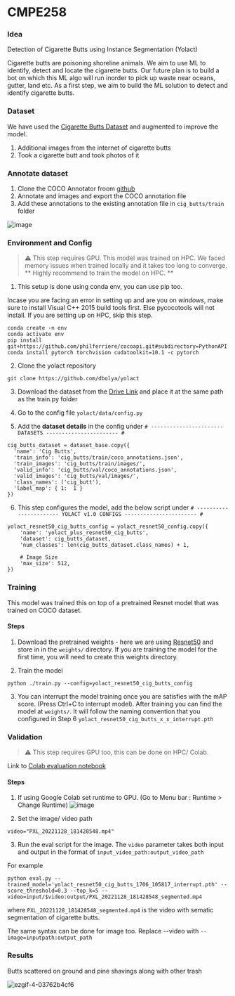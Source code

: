 # CMPE258

### Idea

Detection of Cigarette Butts using Instance Segmentation (Yolact)

Cigarette butts are poisoning shoreline animals. We aim to use ML to identify, detect and locate the cigarette butts.
Our future plan is to build a bot on which this ML algo will run inorder to pick up waste near oceans, gutter, land etc.
As a first step, we aim to build the ML solution to detect and identify cigarette butts. 

### Dataset 

We have used the [Cigarette Butts Dataset](https://www.immersivelimit.com/datasets/cigarette-butts) and augmented to improve the model.
1. Additional images from the internet of cigarette butts
2. Took a cigarette butt and took photos of it 


### Annotate dataset

1. Clone the COCO Annotator froom [github](https://github.com/jsbroks/coco-annotator)
2. Annotate and images and export the COCO annotation file
3. Add these annotations to the existing annotation file in `cig_butts/train` folder

![image](https://user-images.githubusercontent.com/98665151/204422071-aa14ac54-a2b0-43ff-bf02-bf83c347fcb6.png)


### Environment and Config  

> ⚠️ This step requires GPU. This model was trained on HPC.
> We faced memory issues when trained locally and it takes too long to converge. 
** Highly recommend to train the model on HPC. **

1. This setup is done using conda env, you can use pip too.

Incase you are facing an error in setting up and are you on *windows*, make sure to install Visual C++ 2015 build tools first. Else pycocotools will not install. If you are setting up on HPC, skip this step.

```
conda create -n env
conda activate env
pip install git+https://github.com/philferriere/cocoapi.git#subdirectory=PythonAPI
conda install pytorch torchvision cudatoolkit=10.1 -c pytorch
```


2. Clone the yolact repository 
```
git clone https://github.com/dbolya/yolact
```

3. Download the dataset from the [Drive Link](https://drive.google.com/drive/u/0/folders/1o9hCcc947dXmdZxKSu9VoJ5s4mgs_-g4) and place it at the same path as the train.py folder


4. Go to the config file `yolact/data/config.py`
5. Add the **dataset details** in the config under `# ----------------------- DATASETS ----------------------- #` 

```
cig_butts_dataset = dataset_base.copy({
  'name': 'Cig Butts',
  'train_info': 'cig_butts/train/coco_annotations.json',
  'train_images': 'cig_butts/train/images/',
  'valid_info': 'cig_butts/val/coco_annotations.json',
  'valid_images': 'cig_butts/val/images/',
  'class_names': ('cig_butt'),
  'label_map': { 1:  1 }
})

```
6. This step configures the model, add the below script under 
`# ----------------------- YOLACT v1.0 CONFIGS ----------------------- #
`

```
yolact_resnet50_cig_butts_config = yolact_resnet50_config.copy({
    'name': 'yolact_plus_resnet50_cig_butts',
    'dataset': cig_butts_dataset,
    'num_classes': len(cig_butts_dataset.class_names) + 1,

    # Image Size
    'max_size': 512,
})

```

### Training

This model was trained this on top of a pretrained Resnet model that was trained on COCO dataset.

#### Steps 

1. Download the pretrained weights - here we are using [Resnet50](https://drive.google.com/file/d/1Jy3yCdbatgXa5YYIdTCRrSV0S9V5g1rn/view?usp=sharing) and store in in the `weights/` directory. If you are training the model for the first time, you will need to create this weights directory. 

2. Train the model 
```
python ./train.py --config=yolact_resnet50_cig_butts_config
```

3. You can interrupt the model training once you are satisfies with the mAP score. (Press Ctrl+C to interrupt model). After training you can find the model at `weights/`. It will follow the naming convention that you configured in Step 6 `yolact_resnet50_cig_butts_x_x_interrupt.pth`




### Validation 

> ⚠️ This step requires GPU too, this can be done on HPC/ Colab.

Link to [Colab evaluation notebook](https://colab.research.google.com/drive/1kq2hs-tSiPx0x6MoPA0X5xLYip2UOUH2?usp=sharing)

#### Steps 

1. If using Google Colab set runtime to GPU. (Go to Menu bar : Runtime > Change Runtime)
![image](https://user-images.githubusercontent.com/98665151/204405998-35aee7b3-11f1-47a2-b880-ef8207a5fe7a.png)

2. Set the image/ video path
```
video="PXL_20221128_181428548.mp4"
```
3. Run the eval script for the image. The `video` parameter takes both input and output in the format of `input_video_path:output_video_path`

For example 

```
python eval.py --trained_model='yolact_resnet50_cig_butts_1706_105817_interrupt.pth' --score_threshold=0.3 --top_k=5 --video=input/$video:output/PXL_20221128_181428548_segmented.mp4
```

where `PXL_20221128_181428548_segmented.mp4` is the video with sematic segmentation of cigarette butts.

The same syntax can be done for image too. Replace --video with `--image=inputpath:output_path`




### Results 

Butts scattered on ground and pine shavings along with other trash


![ezgif-4-03762b4cf6](https://user-images.githubusercontent.com/98665151/204409375-66342d65-9992-4b29-982c-09ffa5c6ee07.gif)

